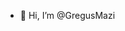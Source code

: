 - 👋 Hi, I’m @GregusMazi
  

<!---
GregusMazi/GregusMazi is a ✨ special ✨ repository because its `README.md` (this file) appears on your GitHub profile.
You can click the Preview link to take a look at your changes.
--->
